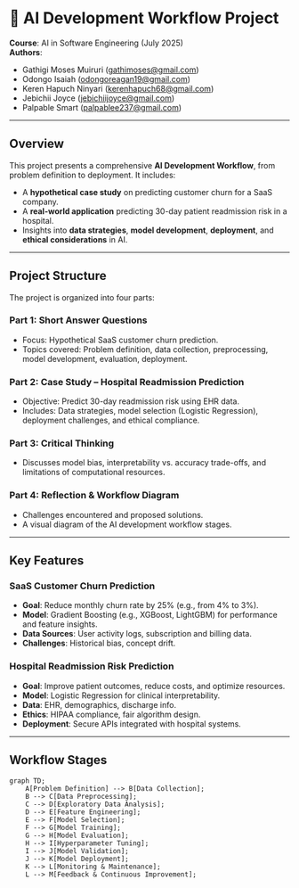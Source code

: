 # 🧠 AI Development Workflow Project

**Course**: AI in Software Engineering (July 2025)  
**Authors**:  
- Gathigi Moses Muiruri ([gathimoses@gmail.com](mailto:gathimoses@gmail.com))  
- Odongo Isaiah ([odongoreagan19@gmail.com](mailto:odongoreagan19@gmail.com))  
- Keren Hapuch Ninyari ([kerenhapuch68@gmail.com](mailto:kerenhapuch68@gmail.com))  
- Jebichii Joyce ([jebichiijoyce@gmail.com](mailto:jebichiijoyce@gmail.com))  
- Palpable Smart ([palpablee237@gmail.com](mailto:palpablee237@gmail.com))

---

##  Overview

This project presents a comprehensive **AI Development Workflow**, from problem definition to deployment. It includes:

- A **hypothetical case study** on predicting customer churn for a SaaS company.
- A **real-world application** predicting 30-day patient readmission risk in a hospital.
- Insights into **data strategies**, **model development**, **deployment**, and **ethical considerations** in AI.

---

##  Project Structure

The project is organized into four parts:

### Part 1:  Short Answer Questions
- Focus: Hypothetical SaaS customer churn prediction.
- Topics covered: Problem definition, data collection, preprocessing, model development, evaluation, deployment.

### Part 2:  Case Study – Hospital Readmission Prediction
- Objective: Predict 30-day readmission risk using EHR data.
- Includes: Data strategies, model selection (Logistic Regression), deployment challenges, and ethical compliance.

### Part 3:  Critical Thinking
- Discusses model bias, interpretability vs. accuracy trade-offs, and limitations of computational resources.

### Part 4:  Reflection & Workflow Diagram
- Challenges encountered and proposed solutions.
- A visual diagram of the AI development workflow stages.

---

##  Key Features

###  SaaS Customer Churn Prediction
- **Goal**: Reduce monthly churn rate by 25% (e.g., from 4% to 3%).
- **Model**: Gradient Boosting (e.g., XGBoost, LightGBM) for performance and feature insights.
- **Data Sources**: User activity logs, subscription and billing data.
- **Challenges**: Historical bias, concept drift.

###  Hospital Readmission Risk Prediction
- **Goal**: Improve patient outcomes, reduce costs, and optimize resources.
- **Model**: Logistic Regression for clinical interpretability.
- **Data**: EHR, demographics, discharge info.
- **Ethics**: HIPAA compliance, fair algorithm design.
- **Deployment**: Secure APIs integrated with hospital systems.

---

##  Workflow Stages

```mermaid
graph TD;
    A[Problem Definition] --> B[Data Collection];
    B --> C[Data Preprocessing];
    C --> D[Exploratory Data Analysis];
    D --> E[Feature Engineering];
    E --> F[Model Selection];
    F --> G[Model Training];
    G --> H[Model Evaluation];
    H --> I[Hyperparameter Tuning];
    I --> J[Model Validation];
    J --> K[Model Deployment];
    K --> L[Monitoring & Maintenance];
    L --> M[Feedback & Continuous Improvement];
